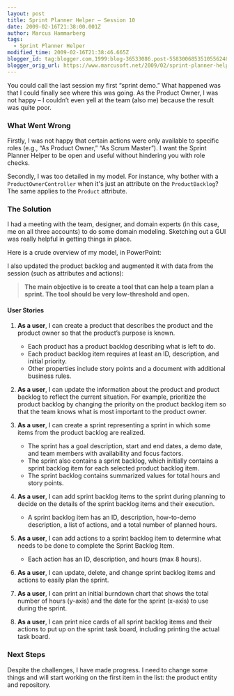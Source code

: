 ```yaml
---
layout: post
title: Sprint Planner Helper – Session 10
date: 2009-02-16T21:38:00.001Z
author: Marcus Hammarberg
tags:
  - Sprint Planner Helper
modified_time: 2009-02-16T21:38:46.665Z
blogger_id: tag:blogger.com,1999:blog-36533086.post-5583006853510556248
blogger_orig_url: https://www.marcusoft.net/2009/02/sprint-planner-helper-session-10.html
---
```


You could call the last session my first “sprint demo.” What happened was that I could finally see where this was going. As the Product Owner, I was not happy – I couldn’t even yell at the team (also me) because the result was quite poor.

### What Went Wrong

Firstly, I was not happy that certain actions were only available to specific roles (e.g., “As Product Owner,” “As Scrum Master”). I want the Sprint Planner Helper to be open and useful without hindering you with role checks.

Secondly, I was too detailed in my model. For instance, why bother with a `ProductOwnerController` when it's just an attribute on the `ProductBacklog`? The same applies to the `Product` attribute.

### The Solution

I had a meeting with the team, designer, and domain experts (in this case, me on all three accounts) to do some domain modeling. Sketching out a GUI was really helpful in getting things in place.

Here is a crude overview of my model, in PowerPoint:

I also updated the product backlog and augmented it with data from the session (such as attributes and actions):

> **The main objective is to create a tool that can help a team plan a sprint. The tool should be very low-threshold and open.**

#### User Stories

1. **As a user**, I can create a product that describes the product and the product owner so that the product’s purpose is known.
   - Each product has a product backlog describing what is left to do.
   - Each product backlog item requires at least an ID, description, and initial priority.
   - Other properties include story points and a document with additional business rules.

2. **As a user**, I can update the information about the product and product backlog to reflect the current situation. For example, prioritize the product backlog by changing the priority on the product backlog item so that the team knows what is most important to the product owner.

3. **As a user**, I can create a sprint representing a sprint in which some items from the product backlog are realized.
   - The sprint has a goal description, start and end dates, a demo date, and team members with availability and focus factors.
   - The sprint also contains a sprint backlog, which initially contains a sprint backlog item for each selected product backlog item.
   - The sprint backlog contains summarized values for total hours and story points.

4. **As a user**, I can add sprint backlog items to the sprint during planning to decide on the details of the sprint backlog items and their execution.
   - A sprint backlog item has an ID, description, how-to-demo description, a list of actions, and a total number of planned hours.

5. **As a user**, I can add actions to a sprint backlog item to determine what needs to be done to complete the Sprint Backlog Item.
   - Each action has an ID, description, and hours (max 8 hours).

6. **As a user**, I can update, delete, and change sprint backlog items and actions to easily plan the sprint.

7. **As a user**, I can print an initial burndown chart that shows the total number of hours (y-axis) and the date for the sprint (x-axis) to use during the sprint.

8. **As a user**, I can print nice cards of all sprint backlog items and their actions to put up on the sprint task board, including printing the actual task board.

### Next Steps

Despite the challenges, I have made progress. I need to change some things and will start working on the first item in the list: the product entity and repository.
